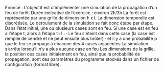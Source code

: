 Énoncé :
L'objectif est d'implémenter une simulation de la propagation d’un feu de forêt.
Durée indicative de l’exercice : environ 2h/3h
La forêt est représentée par une grille de dimension h x l.
La dimension temporelle est discrétisée. Le déroulement de la simulation se fait donc étape par étape.
Dans l’état initial, une ou plusieurs cases sont en feu.
Si une case est en feu à l’étape t, alors à l’étape t+1 :
· Le feu s'éteint dans cette case (la case est remplie de cendre et ne peut ensuite plus brûler)
· et il y a une probabilité p que le feu se propage à chacune des 4 cases adjacentes
La simulation s’arrête lorsqu’il n’y a plus aucune case en feu
Les dimensions de la grille, la position des cases initialement en feu, ainsi que la probabilité de propagation, sont des paramètres du programme stockés dans un fichier de configuration (format libre).

 
